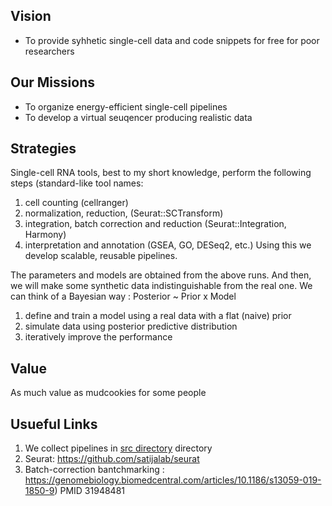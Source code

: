 ## Vision
- To provide syhhetic single-cell data and code snippets for free for poor researchers

## Our Missions 
- To organize energy-efficient single-cell pipelines 
- To develop a virtual seuqencer producing realistic data

## Strategies
Single-cell RNA tools, best to my short knowledge, perform the following steps (standard-like tool names:  
1. cell counting (cellranger) 
1. normalization, reduction, (Seurat::SCTransform)  
1. integration, batch correction and reduction (Seurat::Integration, Harmony)   
1. interpretation and annotation (GSEA, GO, DESeq2, etc.)
Using this we develop scalable, reusable pipelines.</br> 

The parameters and models are obtained from the above runs.
And then, we will make some synthetic data indistinguishable from the real one.
We can think of a Bayesian way : Posterior ~ Prior x Model
1. define and train a model using a real data with a flat (naive) prior 
1. simulate data using posterior predictive distribution
1. iteratively improve the performance

## Value
As much value as mudcookies for some people 

## Usueful Links
1. We collect pipelines in [src directory](./src) directory
1. Seurat: https://github.com/satijalab/seurat
2. Batch-correction bantchmarking : https://genomebiology.biomedcentral.com/articles/10.1186/s13059-019-1850-9) PMID 31948481
